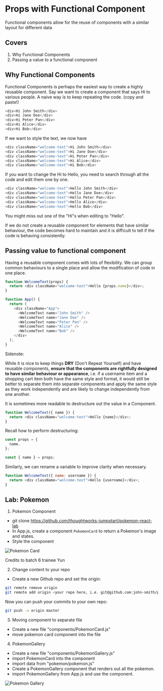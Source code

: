 # Props with Functional Component

Functional components allow for the reuse of components with a similar layout for different data

## Covers

1. Why Functional Components
2. Passing a value to a functional component

## Why Functional Components

Functional Components is perhaps the easiest way to create a highly reusable component.
Say we want to create a component that says Hi to various people.
A naive way is to keep repeating the code. (copy and paste!)

```javascript
<div>Hi John Smith</div>
<div>Hi Jane Doe</div>
<div>Hi Peter Pan</div>
<div>Hi Alice</div>
<div>Hi Bob</div>
```

If we want to style the text, we now have

```javascript
<div className="welcome-text">Hi John Smith</div>
<div className="welcome-text">Hi Jane Doe</div>
<div className="welcome-text">Hi Peter Pan</div>
<div className="welcome-text">Hi Alice</div>
<div className="welcome-text">Hi Bob</div>
```

If you want to change the Hi to Hello, you need to search through all the code and edit them one by one.

```javascript
<div className="welcome-text">Hello John Smith</div>
<div className="welcome-text">Hello Jane Doe</div>
<div className="welcome-text">Hello Peter Pan</div>
<div className="welcome-text">Hello Alice</div>
<div className="welcome-text">Hello Bob</div>
```

You might miss out one of the "Hi"s when editing to "Hello".

If we do not create a reusable component for elements that have similar behaviour, the code becomes hard to maintain and it is difficult to tell if the code is behaving consistently.

## Passing value to functional component

Having a reusable component comes with lots of flexibility.
We can group common behaviours to a single place and allow the modification of code in one place.

```javascript
function WelcomeText(props) {
  return <div className="welcome-text">Hello {props.name}</div>;
}

function App() {
  return (
    <div className="App">
      <WelcomeText name="John Smith" />
      <WelcomeText name="Jane Doe" />
      <WelcomeText name="Peter Pan" />
      <WelcomeText name="Alice" />
      <WelcomeText name="Bob" />
    </div>
  );
}
```

Sidenote:

While it is nice to keep things **DRY** (Don't Repeat Yourself) and have reusable components, **ensure that the components are rightfully designed to have similar behaviour or appearance**, i.e. if a username item and a shopping cart item both have the same style and format, it would still be better to separate them into separate components and apply the same style as they work independently and are likely to change independently from one another.

It is sometimes more readable to destructure out the value in a Component.

```javascript
function WelcomeText({ name }) {
  return <div className="welcome-text">Hello {name}</div>;
}
```

Recall how to perform destructuring:

```javascript
const props = {
  name,
};

const { name } = props;
```

Similarly, we can rename a variable to improve clarity when necessary.

```javascript
function WelcomeText({ name: username }) {
  return <div className="welcome-text">Hello {username}</div>;
}
```

## Lab: Pokemon

1. Pokemon Component

- git clone https://github.com/thoughtworks-jumpstart/pokemon-react-lab
- In App.js, create a component `PokemonCard` to return a Pokemon's image and states.
- Style the component

![Pokemon Card](/_media/pokemonCard.png ":size=200")

Credits to batch 6 trainee Yun

2. Change content to your repo

- Create a new Github repo and set the origin:

```sh
git remote remove origin
git remote add origin <your repo here, i.e. git@github.com:john-smith/pokemon-gallery>
```

Now you can push your commits to your own repo:

```sh
git push -u origin master
```

3. Moving component to separate file

- Create a new file "components/PokemonCard.js"
- move pokemon card component into the file

4. PokemonGallery

- Create a new file "components/PokemonGallery.js"
- import PokemonCard into the component
- import data from "pokemon/pokemon.js"
- Create a PokemonGallery component that renders out all the pokemon.
- import PokemonGallery from App.js and use the component.

![Pokemon Gallery](/_media/pokemonGalleryDemo.png ":size=600")
